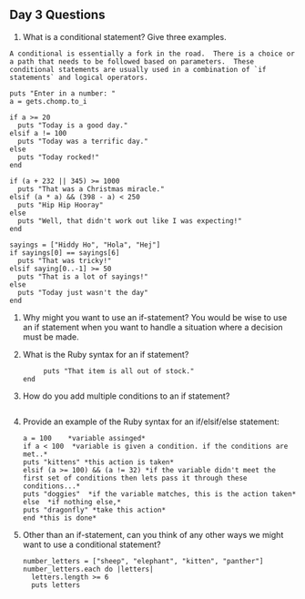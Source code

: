 ## Day 3 Questions

1. What is a conditional statement? Give three examples.
  ```
  A conditional is essentially a fork in the road.  There is a choice or a path that needs to be followed based on parameters.  These conditional statements are usually used in a combination of `if statements` and logical operators.
  ```
  ```
  puts "Enter in a number: "
  a = gets.chomp.to_i

  if a >= 20
    puts "Today is a good day."
  elsif a != 100
    puts "Today was a terrific day."
  else
    puts "Today rocked!"
  end
  ```

  ```
  if (a + 232 || 345) >= 1000
    puts "That was a Christmas miracle."
  elsif (a * a) && (398 - a) < 250
    puts "Hip Hip Hooray"
  else
    puts "Well, that didn't work out like I was expecting!"
  end
  ```

  ```
  sayings = ["Hiddy Ho", "Hola", "Hej"]
  if sayings[0] == sayings[6]
    puts "That was tricky!"
  elsif saying[0..-1] >= 50
    puts "That is a lot of sayings!"
  else
    puts "Today just wasn't the day"
  end
  ```


1. Why might you want to use an if-statement?
    You would be wise to use an if statement when you want to handle a situation where a decision must be made.
1. What is the Ruby syntax for an if statement?

    ```if a <= 1
         puts "That item is all out of stock."
    end
    ```


1. How do you add multiple conditions to an if statement?
    ```You would add "elsif" or "esle" statements into your if statement.  Each set of conditions will have their own identification as either an elsif or else statement.  There would only be one else statement.  This is the "in case all else fails" option.
    ```

1. Provide an example of the Ruby syntax for an if/elsif/else statement:
    ```
    a = 100    *variable assinged*
    if a < 100  *variable is given a condition. if the conditions are met..*
    puts "kittens" *this action is taken*
    elsif (a >= 100) && (a != 32) *if the variable didn't meet the first set of conditions then lets pass it through these conditions...*
    puts "doggies"  *if the variable matches, this is the action taken*
    else  *if nothing else,*
    puts "dragonfly" *take this action*
    end *this is done*
    ```
1. Other than an if-statement, can you think of any other ways we might want to use a conditional statement?
    ```I could use a conditonal statement when I'm looking to search inside an array for certain word of a certain length.
    number_letters = ["sheep", "elephant", "kitten", "panther"]
    number_letters.each do |letters|
      letters.length >= 6
      puts letters
